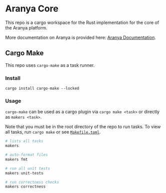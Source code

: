 # Aranya Core

This repo is a cargo workspace for the Rust implementation for the core of the Aranya platform.

More documentation on Aranya is provided here: [Aranya Documentation](https://aranya-project.github.io/aranya-docs/).

## Cargo Make

This repo uses `cargo-make` as a task runner.

### Install

```
cargo install cargo-make --locked
```

### Usage

`cargo-make` can be used as a cargo plugin via `cargo make <task>` or directly as `makers <task>`.

Note that you must be in the root directory of the repo to run tasks. To view all tasks, run `cargo make` or see [`Makefile.toml`](Makefile.toml).

```sh
# lists all tasks
makers

# auto-format files
makers fmt

# run all unit tests
makers unit-tests

# run correctness checks
makers correctness
```
